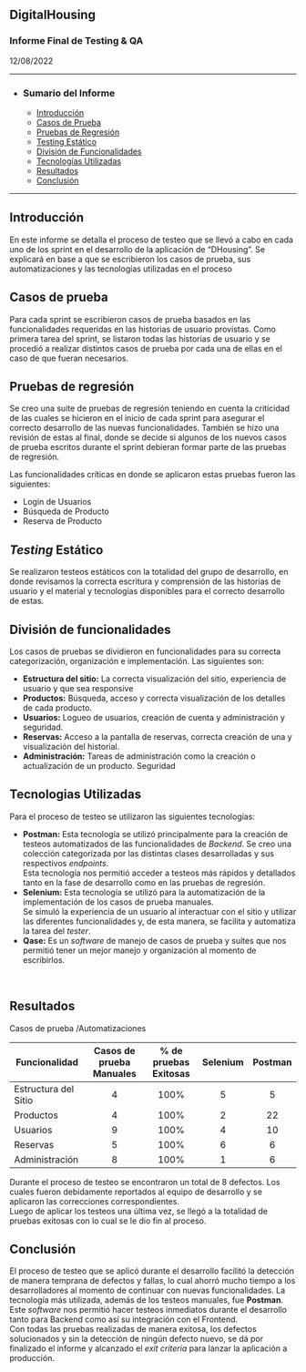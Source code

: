 ## **DigitalHousing**
### Informe Final de Testing & QA
12/08/2022

___
- ### **Sumario del Informe**
    - [Introducción](#introducción)
    - [Casos de Prueba](#casos-de-prueba)
    - [Pruebas de Regresión](#pruebas-de-regresión)
    - [Testing Estático](#testing-estático)
    - [División de Funcionalidades](#división-de-funcionalidades)
    - [Tecnologías Utilizadas](#tecnologias-utilizadas)
    - [Resultados](#resultados)
    - [Conclusión](#conclusión)

___



## **Introducción**
En este informe se detalla el proceso de testeo que se llevó a cabo en cada uno de los sprint en el desarrollo de la aplicación de “DHousing”. Se explicará en base a que se escribieron los casos de prueba, sus automatizaciones y las tecnologías utilizadas en el proceso
<br>

## **Casos de prueba**
Para cada sprint se escribieron casos de prueba basados en las funcionalidades requeridas en las historias de usuario provistas. Como primera tarea del sprint, se listaron todas las historias de usuario y se procedió a realizar distintos casos de prueba por cada una de ellas en el caso de que fueran necesarios.
<br>

## **Pruebas de regresión**
Se creo una suite de pruebas de regresión teniendo en cuenta la criticidad de las cuales se hicieron en el inicio de cada sprint para asegurar el correcto desarrollo de las nuevas funcionalidades. También se hizo una revisión de estas al final, donde se decide si algunos de los nuevos casos de prueba escritos durante el sprint debieran formar parte de las pruebas de regresión.

Las funcionalidades críticas en donde se aplicaron estas pruebas fueron las siguientes:
- Login de Usuarios
- Búsqueda de Producto
- Reserva de Producto


## ***Testing* Estático**
Se realizaron testeos estáticos con la totalidad del grupo de desarrollo, en donde revisamos la correcta escritura y comprensión de las historias de usuario y el material y tecnologías disponibles para el correcto desarrollo de estas.


## **División de funcionalidades**
Los casos de pruebas se dividieron en funcionalidades para su correcta categorización, organización e implementación. Las siguientes son:

- **Estructura del sitio:** La correcta visualización del sitio, experiencia de usuario y que sea responsive
- **Productos:** Búsqueda, acceso y correcta visualización de los detalles de cada producto.
- **Usuarios:** Logueo de usuarios, creación de cuenta y administración y seguridad.
- **Reservas:** Acceso a la pantalla de reservas, correcta creación de una y visualización del historial.
- **Administración:** Tareas de administración como la creación o actualización de un producto. Seguridad
  
## **Tecnologias Utilizadas**
Para el proceso de testeo se utilizaron las siguientes tecnologías:
- **Postman:** Esta tecnología se utilizó principalmente para la creación de testeos automatizados de las funcionalidades de *Backend*. Se creo una colección categorizada por las distintas clases desarrolladas y sus respectivos *endpoints*. <br>Esta tecnología nos permitió acceder a testeos más rápidos y detallados tanto en la fase de desarrollo como en las pruebas de regresión.
- **Selenium:** Esta tecnología se utilizó para la automatización de la implementación de los casos de prueba manuales. <br> Se simuló la experiencia de un usuario al interactuar con el sitio y utilizar las diferentes funcionalidades y, de esta manera, se facilita y automatiza la tarea del *tester*.
- **Qase:** Es un *software* de manejo de casos de prueba y suites que nos permitió tener un mejor manejo y organización al momento de escribirlos.

<br>

## **Resultados**
Casos de prueba /Automatizaciones

| **Funcionalidad** | **Casos de prueba Manuales** | **% de pruebas Exitosas** | **Selenium** | **Postman** |
| ---      | :---:      | :---:      | :---:      | :---:      |
| Estructura del Sitio   | 4   | 100%   |5   | 5  |
| Productos   | 4   | 100%   | 2   | 22   |
| Usuarios   | 9   | 100%   |4   | 10   |
| Reservas   | 5   | 100%   |6  | 6   |
| Administración   | 8   | 100%   |1   | 6   |


Durante el proceso de testeo se encontraron un total de 8 defectos. Los cuales fueron debidamente reportados al equipo de desarrollo y se aplicaron las correcciones correspondientes. 
<br>Luego de aplicar los testeos una última vez, se llegó a la totalidad de pruebas exitosas con lo cual se le dio fin al proceso.
<br>



## **Conclusión**
El proceso de testeo que se aplicó durante el desarrollo facilitó la detección de manera temprana de defectos y fallas, lo cual ahorró mucho tiempo a los desarrolladores al momento de continuar con nuevas funcionalidades. La tecnología más utilizada, además de los testeos manuales, fue **Postman**. Este *software* nos permitió hacer testeos inmediatos durante el desarrollo tanto para Backend como así su integración con el Frontend.<br>
Con todas las pruebas realizadas de manera exitosa, los defectos solucionados y sin la detección de ningún defecto nuevo, se dá por finalizado el informe y alcanzado el *exit criteria* para lanzar la aplicación a producción.


